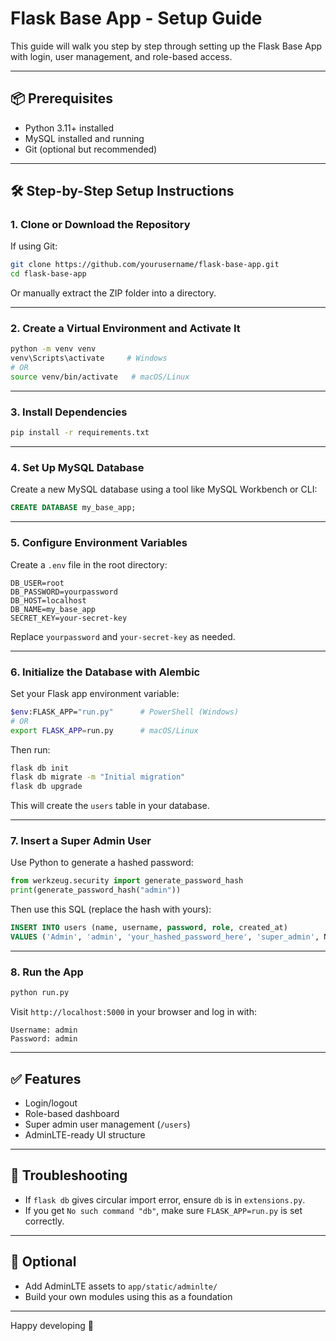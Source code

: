 # Flask Base App - Setup Guide

This guide will walk you step by step through setting up the Flask Base App with login, user management, and role-based access.

---

## 📦 Prerequisites

- Python 3.11+ installed
- MySQL installed and running
- Git (optional but recommended)

---

## 🛠️ Step-by-Step Setup Instructions

### 1. Clone or Download the Repository

If using Git:
```bash
git clone https://github.com/yourusername/flask-base-app.git
cd flask-base-app
```

Or manually extract the ZIP folder into a directory.

---

### 2. Create a Virtual Environment and Activate It

```bash
python -m venv venv
venv\Scripts\activate     # Windows
# OR
source venv/bin/activate   # macOS/Linux
```

---

### 3. Install Dependencies

```bash
pip install -r requirements.txt
```

---

### 4. Set Up MySQL Database

Create a new MySQL database using a tool like MySQL Workbench or CLI:

```sql
CREATE DATABASE my_base_app;
```

---

### 5. Configure Environment Variables

Create a `.env` file in the root directory:

```
DB_USER=root
DB_PASSWORD=yourpassword
DB_HOST=localhost
DB_NAME=my_base_app
SECRET_KEY=your-secret-key
```

Replace `yourpassword` and `your-secret-key` as needed.

---

### 6. Initialize the Database with Alembic

Set your Flask app environment variable:
```bash
$env:FLASK_APP="run.py"      # PowerShell (Windows)
# OR
export FLASK_APP=run.py      # macOS/Linux
```

Then run:
```bash
flask db init
flask db migrate -m "Initial migration"
flask db upgrade
```

This will create the `users` table in your database.

---

### 7. Insert a Super Admin User

Use Python to generate a hashed password:
```python
from werkzeug.security import generate_password_hash
print(generate_password_hash("admin"))
```

Then use this SQL (replace the hash with yours):
```sql
INSERT INTO users (name, username, password, role, created_at)
VALUES ('Admin', 'admin', 'your_hashed_password_here', 'super_admin', NOW());
```

---

### 8. Run the App

```bash
python run.py
```

Visit `http://localhost:5000` in your browser and log in with:
```
Username: admin
Password: admin
```

---

## ✅ Features

- Login/logout
- Role-based dashboard
- Super admin user management (`/users`)
- AdminLTE-ready UI structure

---

## 🧪 Troubleshooting

- If `flask db` gives circular import error, ensure `db` is in `extensions.py`.
- If you get `No such command "db"`, make sure `FLASK_APP=run.py` is set correctly.

---

## 🧹 Optional

- Add AdminLTE assets to `app/static/adminlte/`
- Build your own modules using this as a foundation

---

Happy developing 🚀

